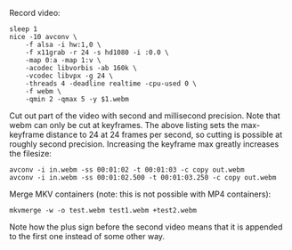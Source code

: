 
Record video:

    sleep 1
    nice -10 avconv \
        -f alsa -i hw:1,0 \
        -f x11grab -r 24 -s hd1080 -i :0.0 \
        -map 0:a -map 1:v \
        -acodec libvorbis -ab 160k \
        -vcodec libvpx -g 24 \
        -threads 4 -deadline realtime -cpu-used 0 \
        -f webm \
        -qmin 2 -qmax 5 -y $1.webm

Cut out part of the video with second and millisecond precision. Note that webm can only be cut at keyframes. The above listing sets the max-keyframe distance to 24 at 24 frames per second, so cutting is possible at roughly second precision. Increasing the keyframe max greatly increases the filesize:

    avconv -i in.webm -ss 00:01:02 -t 00:01:03 -c copy out.webm
    avconv -i in.webm -ss 00:01:02.500 -t 00:01:03.250 -c copy out.webm

Merge MKV containers (note: this is not possible with MP4 containers):

    mkvmerge -w -o test.webm test1.webm +test2.webm
  
Note how the plus sign before the second video means that it is appended to the first one instead of some other way.
